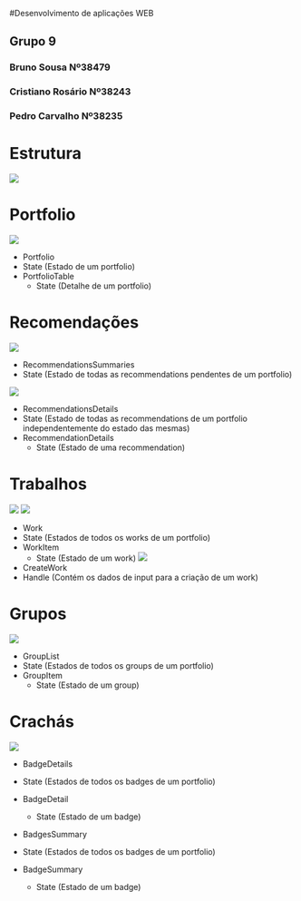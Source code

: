 #Desenvolvimento de aplicações WEB

## Grupo 9
### Bruno Sousa Nº38479
### Cristiano Rosário Nº38243
### Pedro Carvalho Nº38235


# Estrutura

![](http://i.imgur.com/a5SMxF8.png)


# Portfolio
![](http://i.imgur.com/HPR9wwP.png)
* Portfolio
 * State (Estado de um portfolio)
 * PortfolioTable
   * State (Detalhe de um portfolio)


# Recomendações

![](http://i.imgur.com/jT5LTNO.png)
* RecommendationsSummaries
 * State (Estado de todas as recommendations pendentes de um portfolio)

![](http://i.imgur.com/ezLAWqo.png)
* RecommendationsDetails
 * State (Estado de todas as recommendations de um portfolio independentemente do estado das mesmas)
 * RecommendationDetails
   * State (Estado de uma recommendation)


# Trabalhos

![](http://i.imgur.com/LE3MyUK.png)
![](http://i.imgur.com/vLRhy57.png)
* Work
 * State (Estados de todos os works de um portfolio)
 * WorkItem
   * State (Estado de um work)
![](http://i.imgur.com/vmQy0bp.png)
* CreateWork
 * Handle (Contém os dados de input para a criação de um work)

# Grupos

![](http://i.imgur.com/JA0dfet.png)
* GroupList
 * State (Estados de todos os groups de um portfolio)
 * GroupItem
   * State (Estado de um group)

# Crachás

![](http://i.imgur.com/5s8Azpk.png)
* BadgeDetails
 * State (Estados de todos os badges de um portfolio)
 * BadgeDetail
   * State (Estado de um badge)

* BadgesSummary
 * State (Estados de todos os badges de um portfolio)
 * BadgeSummary
   * State (Estado de um badge)
